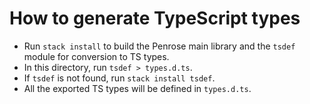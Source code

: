# How to generate TypeScript types

* Run `stack install` to build the Penrose main library and the `tsdef` module for conversion to TS types.
* In this directory, run `tsdef > types.d.ts`.
* If `tsdef` is not found, run `stack install tsdef`.
* All the exported TS types will be defined in `types.d.ts`.


